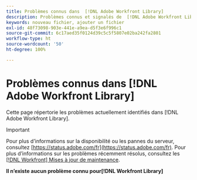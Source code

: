 ```yaml
---
title: Problèmes connus dans  [!DNL Adobe Workfront Library]
description: Problèmes connus et signalés de  [!DNL Adobe Workfront Library]
keywords: nouveau fichier, ajouter un fichier
exl-id: 48f73098-903e-441e-a9ea-d5f3e6f996c1
source-git-commit: 6c17aed35f0124d39c5c5f5807e02ba242fa2801
workflow-type: ht
source-wordcount: '50'
ht-degree: 100%

---
```


# Problèmes connus dans [!DNL Adobe Workfront Library]

Cette page répertorie les problèmes actuellement identifiés dans [!DNL Adobe Workfront Library].

>[!IMPORTANT]
>
>Pour plus d’informations sur la disponibilité ou les pannes du serveur, consultez [https://status.adobe.com/fr](https://status.adobe.com/fr). Pour plus d’informations sur les problèmes récemment résolus, consultez les [[!DNL Workfront] Mises à jour de maintenance](../maintenance/current-updates.md).

**Il n’existe aucun problème connu pour[!DNL Workfront Library]**

<!--


-->
